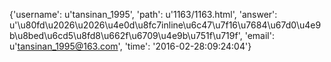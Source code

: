 {'username': u'tansinan_1995', 'path': u'1163/1163.html', 'answer': u'\u80fd\u2026\u2026\u4e0d\u8fc7inline\u6c47\u7f16\u7684\u67d0\u4e9b\u8bed\u6cd5\u8fd8\u662f\u6709\u4e9b\u751f\u719f', 'email': u'tansinan_1995@163.com', 'time': '2016-02-28:09:24:04'}